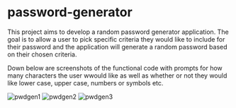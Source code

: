 # password-generator

This project aims to develop a random password generator application. The goal is to allow a user to pick specific criteria they would like to
include for their password and the application will generate a random password based on their chosen criteria.

Down below are screenshots of the functional code with prompts for how many characters the user wwould like as well as whether or not they would like lower case, upper case, numbers or symbols etc.

![pwdgen1](https://user-images.githubusercontent.com/104714810/172038087-519b2f5c-eaa1-475e-9937-0b7c90a04002.png)
![pwdgen2](https://user-images.githubusercontent.com/104714810/172038094-c0619023-d5d8-47fe-afc8-7562b5b90dc1.png)
![pwdgen3](https://user-images.githubusercontent.com/104714810/172038103-ffac7a1e-355c-4c06-82f4-2a9db8e96d62.png)
